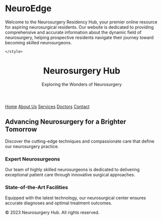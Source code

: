 # NeuroEdge
Welcome to the Neurosurgery Residency Hub, your premier online resource for aspiring neurosurgical residents. Our website is dedicated to providing comprehensive and accurate information about the dynamic field of neurosurgery, helping prospective residents navigate their journey toward becoming skilled neurosurgeons.

<!DOCTYPE html>
<html lang="en">
<head>
    <meta charset="UTF-8">
    <meta name="viewport" content="width=device-width, initial-scale=1.0">
  
     

    </style>

</head>
<body>
    <header>
        <h1>Neurosurgery Hub</h1>
        <p>Exploring the Wonders of Neurosurgery</p>
    </header>
    <nav>
        <a href="#">Home</a>
        <a href="#">About Us</a>
        <a href="#">Services</a>
        <a href="#">Doctors</a>
        <a href="#">Contact</a>
    </nav>
    <div class="container">
        <div class="hero-section">
            <h2>Advancing Neurosurgery for a Brighter Tomorrow</h2>
            <p>Discover the cutting-edge techniques and compassionate care that define our neurosurgery practice.</p>
        </div>
        <div class="info-section">
            <h3>Expert Neurosurgeons</h3>
            <p>Our team of highly skilled neurosurgeons is dedicated to delivering exceptional patient care through innovative surgical approaches.</p>
        </div>
        <div class="info-section">
            <h3>State-of-the-Art Facilities</h3>
            <p>Equipped with the latest technology, our neurosurgical center ensures accurate diagnoses and optimal treatment outcomes.</p>
        </div>
    </div>
    <footer class="footer">
        <p>&copy; 2023 Neurosurgery Hub. All rights reserved.</p>
    </footer>
</body>
</html>
